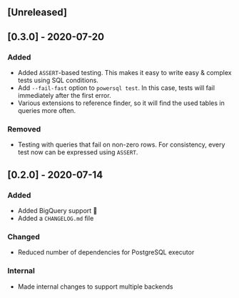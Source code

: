 ## [Unreleased]

## [0.3.0] - 2020-07-20

### Added

- Added `ASSERT`-based testing. This makes it easy to write easy & complex tests using SQL conditions.
- Add `--fail-fast` option to `powersql test`. In this case, tests will fail immediately after the first error.
- Various extensions to reference finder, so it will find the used tables in queries more often.

### Removed

- Testing with queries that fail on non-zero rows. For consistency, every test now can be expressed using `ASSERT`.

## [0.2.0] - 2020-07-14

### Added

- Added BigQuery support 🎉
- Added a `CHANGELOG.md` file

### Changed

- Reduced number of dependencies for PostgreSQL executor

### Internal

- Made internal changes to support multiple backends
